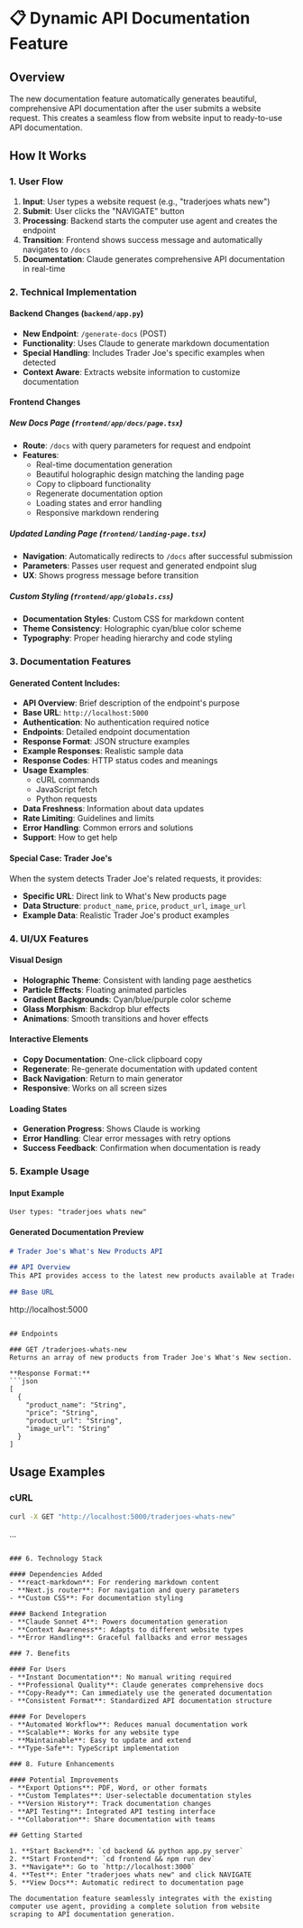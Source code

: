 # 📋 Dynamic API Documentation Feature

## Overview

The new documentation feature automatically generates beautiful, comprehensive API documentation after the user submits a website request. This creates a seamless flow from website input to ready-to-use API documentation.

## How It Works

### 1. User Flow
1. **Input**: User types a website request (e.g., "traderjoes whats new")
2. **Submit**: User clicks the "NAVIGATE" button
3. **Processing**: Backend starts the computer use agent and creates the endpoint
4. **Transition**: Frontend shows success message and automatically navigates to `/docs`
5. **Documentation**: Claude generates comprehensive API documentation in real-time

### 2. Technical Implementation

#### Backend Changes (`backend/app.py`)
- **New Endpoint**: `/generate-docs` (POST)
- **Functionality**: Uses Claude to generate markdown documentation
- **Special Handling**: Includes Trader Joe's specific examples when detected
- **Context Aware**: Extracts website information to customize documentation

#### Frontend Changes

##### New Docs Page (`frontend/app/docs/page.tsx`)
- **Route**: `/docs` with query parameters for request and endpoint
- **Features**:
  - Real-time documentation generation
  - Beautiful holographic design matching the landing page
  - Copy to clipboard functionality
  - Regenerate documentation option
  - Loading states and error handling
  - Responsive markdown rendering

##### Updated Landing Page (`frontend/landing-page.tsx`)
- **Navigation**: Automatically redirects to `/docs` after successful submission
- **Parameters**: Passes user request and generated endpoint slug
- **UX**: Shows progress message before transition

##### Custom Styling (`frontend/app/globals.css`)
- **Documentation Styles**: Custom CSS for markdown content
- **Theme Consistency**: Holographic cyan/blue color scheme
- **Typography**: Proper heading hierarchy and code styling

### 3. Documentation Features

#### Generated Content Includes:
- **API Overview**: Brief description of the endpoint's purpose
- **Base URL**: `http://localhost:5000`
- **Authentication**: No authentication required notice
- **Endpoints**: Detailed endpoint documentation
- **Response Format**: JSON structure examples
- **Example Responses**: Realistic sample data
- **Response Codes**: HTTP status codes and meanings
- **Usage Examples**: 
  - cURL commands
  - JavaScript fetch
  - Python requests
- **Data Freshness**: Information about data updates
- **Rate Limiting**: Guidelines and limits
- **Error Handling**: Common errors and solutions
- **Support**: How to get help

#### Special Case: Trader Joe's
When the system detects Trader Joe's related requests, it provides:
- **Specific URL**: Direct link to What's New products page
- **Data Structure**: `product_name`, `price`, `product_url`, `image_url`
- **Example Data**: Realistic Trader Joe's product examples

### 4. UI/UX Features

#### Visual Design
- **Holographic Theme**: Consistent with landing page aesthetics
- **Particle Effects**: Floating animated particles
- **Gradient Backgrounds**: Cyan/blue/purple color scheme
- **Glass Morphism**: Backdrop blur effects
- **Animations**: Smooth transitions and hover effects

#### Interactive Elements
- **Copy Documentation**: One-click clipboard copy
- **Regenerate**: Re-generate documentation with updated content
- **Back Navigation**: Return to main generator
- **Responsive**: Works on all screen sizes

#### Loading States
- **Generation Progress**: Shows Claude is working
- **Error Handling**: Clear error messages with retry options
- **Success Feedback**: Confirmation when documentation is ready

### 5. Example Usage

#### Input Example
```
User types: "traderjoes whats new"
```

#### Generated Documentation Preview
```markdown
# Trader Joe's What's New Products API

## API Overview
This API provides access to the latest new products available at Trader Joe's stores...

## Base URL
```
http://localhost:5000
```

## Endpoints

### GET /traderjoes-whats-new
Returns an array of new products from Trader Joe's What's New section.

**Response Format:**
```json
[
  {
    "product_name": "String",
    "price": "String", 
    "product_url": "String",
    "image_url": "String"
  }
]
```

## Usage Examples

### cURL
```bash
curl -X GET "http://localhost:5000/traderjoes-whats-new"
```
...
```

### 6. Technology Stack

#### Dependencies Added
- **react-markdown**: For rendering markdown content
- **Next.js router**: For navigation and query parameters
- **Custom CSS**: For documentation styling

#### Backend Integration
- **Claude Sonnet 4**: Powers documentation generation
- **Context Awareness**: Adapts to different website types
- **Error Handling**: Graceful fallbacks and error messages

### 7. Benefits

#### For Users
- **Instant Documentation**: No manual writing required
- **Professional Quality**: Claude generates comprehensive docs
- **Copy-Ready**: Can immediately use the generated documentation
- **Consistent Format**: Standardized API documentation structure

#### For Developers
- **Automated Workflow**: Reduces manual documentation work
- **Scalable**: Works for any website type
- **Maintainable**: Easy to update and extend
- **Type-Safe**: TypeScript implementation

### 8. Future Enhancements

#### Potential Improvements
- **Export Options**: PDF, Word, or other formats
- **Custom Templates**: User-selectable documentation styles
- **Version History**: Track documentation changes
- **API Testing**: Integrated API testing interface
- **Collaboration**: Share documentation with teams

## Getting Started

1. **Start Backend**: `cd backend && python app.py server`
2. **Start Frontend**: `cd frontend && npm run dev`
3. **Navigate**: Go to `http://localhost:3000`
4. **Test**: Enter "traderjoes whats new" and click NAVIGATE
5. **View Docs**: Automatic redirect to documentation page

The documentation feature seamlessly integrates with the existing computer use agent, providing a complete solution from website scraping to API documentation generation. 